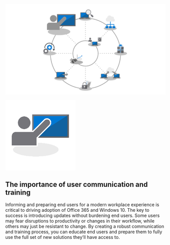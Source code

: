 ![step-8-wheel](../media/step-8-wheel.png)

![step-8-icon](../media/step-8-icon.png)

## The importance of user communication and training

Informing and preparing end users for a modern workplace experience is critical to driving adoption of Office 365 and Windows 10. The key to success is introducing updates without burdening end users. Some users may fear disruptions to productivity or changes in their workflow, while others may just be resistant to change. By creating a robust communication and training process, you can educate end users and prepare them to fully use the full set of new solutions they’ll have access to.
